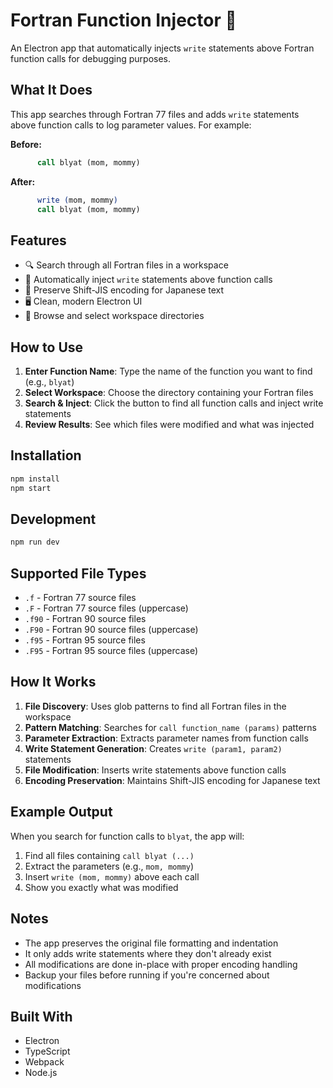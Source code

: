 # Fortran Function Injector 🔧

An Electron app that automatically injects `write` statements above Fortran function calls for debugging purposes.

## What It Does

This app searches through Fortran 77 files and adds `write` statements above function calls to log parameter values. For example:

**Before:**
```fortran
      call blyat (mom, mommy)
```

**After:**
```fortran
      write (mom, mommy)
      call blyat (mom, mommy)
```

## Features

- 🔍 Search through all Fortran files in a workspace
- 📝 Automatically inject `write` statements above function calls
- 🎯 Preserve Shift-JIS encoding for Japanese text
- 🖥️ Clean, modern Electron UI
- 📁 Browse and select workspace directories

## How to Use

1. **Enter Function Name**: Type the name of the function you want to find (e.g., `blyat`)
2. **Select Workspace**: Choose the directory containing your Fortran files
3. **Search & Inject**: Click the button to find all function calls and inject write statements
4. **Review Results**: See which files were modified and what was injected

## Installation

```bash
npm install
npm start
```

## Development

```bash
npm run dev
```

## Supported File Types

- `.f` - Fortran 77 source files
- `.F` - Fortran 77 source files (uppercase)
- `.f90` - Fortran 90 source files
- `.F90` - Fortran 90 source files (uppercase)
- `.f95` - Fortran 95 source files
- `.F95` - Fortran 95 source files (uppercase)

## How It Works

1. **File Discovery**: Uses glob patterns to find all Fortran files in the workspace
2. **Pattern Matching**: Searches for `call function_name (params)` patterns
3. **Parameter Extraction**: Extracts parameter names from function calls
4. **Write Statement Generation**: Creates `write (param1, param2)` statements
5. **File Modification**: Inserts write statements above function calls
6. **Encoding Preservation**: Maintains Shift-JIS encoding for Japanese text

## Example Output

When you search for function calls to `blyat`, the app will:

1. Find all files containing `call blyat (...)` 
2. Extract the parameters (e.g., `mom, mommy`)
3. Insert `write (mom, mommy)` above each call
4. Show you exactly what was modified

## Notes

- The app preserves the original file formatting and indentation
- It only adds write statements where they don't already exist
- All modifications are done in-place with proper encoding handling
- Backup your files before running if you're concerned about modifications

## Built With

- Electron
- TypeScript
- Webpack
- Node.js
